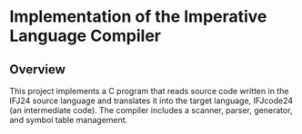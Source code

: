 # Implementation of the Imperative Language Compiler

## Overview
This project implements a C program that reads source code written in the IFJ24 source language and translates it into the target language, IFJcode24 (an intermediate code). The compiler includes a scanner, parser, generator, and symbol table management.
